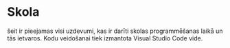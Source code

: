 # Skola
šeit ir pieejamas visi uzdevumi, kas ir darīti skolas programmēšanas laikā un tās ietvaros. Kodu veidošanai tiek izmantota Visual Studio Code vide.
